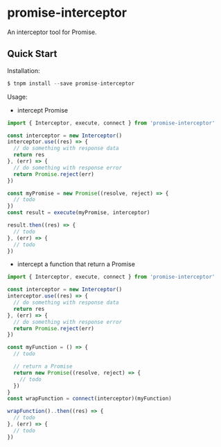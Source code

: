 # promise-interceptor

An interceptor tool for Promise.


## Quick Start

Installation:

```js
$ tnpm install --save promise-interceptor
```

Usage:

- intercept Promise

```js
import { Interceptor, execute, connect } from 'promise-interceptor'

const interceptor = new Interceptor()
interceptor.use((res) => {
  // do something with response data
  return res
}, (err) => {
  // do something with response error
  return Promise.reject(err)
})

const myPromise = new Promise((resolve, reject) => {
  // todo
})
const result = execute(myPromise, interceptor)

result.then((res) => {
  // todo
}, (err) => {
  // todo
})
```

- intercept a function that return a Promise

```js
import { Interceptor, execute, connect } from 'promise-interceptor'

const interceptor = new Interceptor()
interceptor.use((res) => {
  // do something with response data
  return res
}, (err) => {
  // do something with response error
  return Promise.reject(err)
})

const myFunction = () => {
  // todo

  // return a Promise
  return new Promise((resolve, reject) => {
    // todo
  })
}
const wrapFunction = connect(interceptor)(myFunction)

wrapFunction()..then((res) => {
  // todo
}, (err) => {
  // todo
})
```